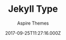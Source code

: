 ---
title: Jekyll Type
github: https://github.com/aspirethemes/type
demo: https://type-jekyll.aspirethemes.com/
author: Aspire Themes
ssg:
  - Jekyll
cms:
  - No Cms
date: 2017-09-25T11:27:16.000Z
description: 🎉  Minimal and Clean Free Jekyll Theme
stale: true
---